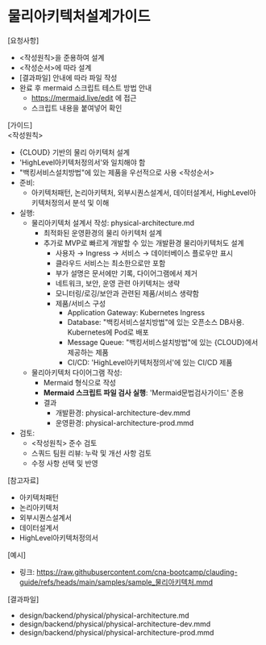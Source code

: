 # 물리아키텍처설계가이드

[요청사항]
- <작성원칙>을 준용하여 설계
- <작성순서>에 따라 설계
- [결과파일] 안내에 따라 파일 작성   
- 완료 후 mermaid 스크립트 테스트 방법 안내 
  - https://mermaid.live/edit 에 접근 
  - 스크립트 내용을 붙여넣어 확인  

[가이드]  
<작성원칙>
- {CLOUD} 기반의 물리 아키텍처 설계
- 'HighLevel아키텍처정의서'와 일치해야 함 
- "백킹서비스설치방법"에 있는 제품을 우선적으로 사용 
<작성순서>
- 준비:
  - 아키텍처패턴, 논리아키텍처, 외부시퀀스설계서, 데이터설계서, HighLevel아키텍처정의서 분석 및 이해
- 실행:
  - 물리아키텍처 설계서 작성: physical-architecture.md
    - 최적화된 운영환경의 물리 아키텍처 설계
    - 추가로 MVP로 빠르게 개발할 수 있는 개발환경 물리아키텍처도 설계 
      - 사용자 → Ingress → 서비스 → 데이터베이스 플로우만 표시
      - 클라우드 서비스는 최소한으로만 포함
      - 부가 설명은 문서에만 기록, 다이어그램에서 제거
      - 네트워크, 보안, 운영 관련 아키텍처는 생략  
      - 모니터링/로깅/보안과 관련된 제품/서비스 생략함
      - 제품/서비스 구성 
        - Application Gateway: Kubernetes Ingress 
        - Database: "백킹서비스설치방법"에 있는 오픈소스 DB사용. Kubernetes에 Pod로 배포  
        - Message Queue: "백킹서비스설치방법"에 있는 {CLOUD}에서 제공하는 제품
        - CI/CD: 'HighLevel아키텍처정의서'에 있는 CI/CD 제품
  - 물리아키텍처 다이어그램 작성: 
    - Mermaid 형식으로 작성
    - **Mermaid 스크립트 파일 검사 실행**: 'Mermaid문법검사가이드' 준용 
    - 결과
      - 개발환경: physical-architecture-dev.mmd
      - 운영환경: physical-architecture-prod.mmd
- 검토: 
  - <작성원칙> 준수 검토
  - 스쿼드 팀원 리뷰: 누락 및 개선 사항 검토
  - 수정 사항 선택 및 반영  

[참고자료]
- 아키텍처패턴
- 논리아키텍처
- 외부시퀀스설계서
- 데이터설계서
- HighLevel아키텍처정의서

[예시]
- 링크: https://raw.githubusercontent.com/cna-bootcamp/clauding-guide/refs/heads/main/samples/sample_물리아키텍처.mmd

[결과파일]
- design/backend/physical/physical-architecture.md
- design/backend/physical/physical-architecture-dev.mmd
- design/backend/physical/physical-architecture-prod.mmd
